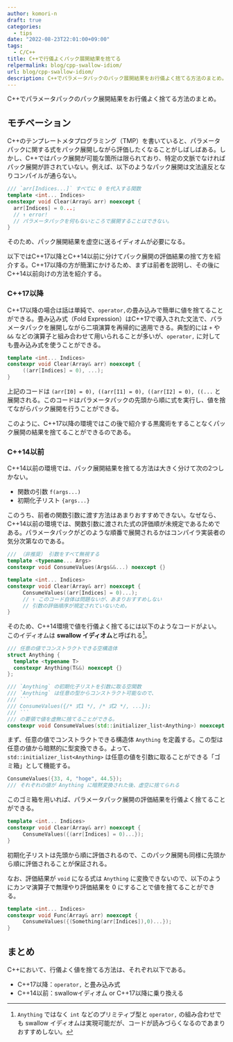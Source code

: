 ```yaml
---
author: komori-n
draft: true
categories:
  - tips
date: "2022-08-23T22:01:00+09:00"
tags:
  - C/C++
title: C++で行儀よくパック展開結果を捨てる
relpermalink: blog/cpp-swallow-idiom/
url: blog/cpp-swallow-idiom/
description: C++でパラメータパックのパック展開結果をお行儀よく捨てる方法のまとめ。
---
```


C++でパラメータパックのパック展開結果をお行儀よく捨てる方法のまとめ。

## モチベーション

C++のテンプレートメタプログラミング（TMP）を書いていると、パラメータパックに関する式をパック展開しながら評価したくなることがしばしばある。しかし、C++ではパック展開が可能な箇所は限られており、特定の文脈でなければパック展開が許されていない。例えば、以下のようなパック展開は文法違反となりコンパイルが通らない。

```cpp
/// `arr[Indices...]` すべてに 0 を代入する関数
template <int... Indices>
constexpr void Clear(Array& arr) noexcept {
  arr[Indices] = 0...;
  // ↑ error!
  // パラメータパックを何もないところで展開することはできない。
}
```

そのため、パック展開結果を虚空に送るイディオムが必要になる。

以下ではC++17以降とC++14以前に分けてパック展開の評価結果の捨て方を紹介する。C++17以降の方が簡潔にかけるため、まずは前者を説明し、その後にC++14以前向けの方法を紹介する。

### C++17以降

C++17以降の場合は話は単純で、`operator,`の畳み込みで簡単に値を捨てることができる。畳み込み式（Fold Expression）はC++17で導入された文法で、パラメータパックを展開しながら二項演算を再帰的に適用できる。典型的には `+` や `&&` などの演算子と組み合わせて用いられることが多いが、`operator,` に対しても畳み込み式を使うことができる。

```cpp
template <int... Indices>
constexpr void Clear(Array& arr) noexcept {
     ((arr[Indices] = 0), ...);
}
```

上記のコードは `(arr[I0] = 0), ((arr[I1] = 0), ((arr[I2] = 0), ((...` と展開される。このコードはパラメータパックの先頭から順に式を実行し、値を捨てながらパック展開を行うことができる。

このように、C++17以降の環境ではこの後で紹介する黒魔術をすることなくパック展開の結果を捨てることができるのである。

### C++14以前

C++14以前の環境では、パック展開結果を捨てる方法は大きく分けて次の2つしかない。

- 関数の引数 `f(args...)`
- 初期化子リスト `{args...}`

このうち、前者の関数引数に渡す方法はあまりおすすめできない。なぜなら、C++14以前の環境では、関数引数に渡された式の評価順が未規定であるためである。パラメータパックがどのような順番で展開されるかはコンパイラ実装者の気分次第なのである。

```cpp
/// （非推奨） 引数をすべて無視する
template <typename... Args>
constexpr void ConsumeValues(Args&&...) noexcept {}

template <int... Indices>
constexpr void Clear(Array& arr) noexcept {
     ConsumeValues((arr[Indices] = 0)...);
     // ↑ このコード自体は問題ないが、あまりおすすめしない
     // 引数の評価順序が規定されていないため。
}
```

そのため、C++14環境で値を行儀よく捨てるには以下のようなコードがよい。このイディオムは **swallow イディオム**と呼ばれる[^1]。

[^1]: `Anything` ではなく `int` などのプリミティブ型と `operator,` の組み合わせでも swallow イディオムは実現可能だが、コードが読みづらくなるのであまりおすすめしない。

````cpp
/// 任意の値でコンストラクトできる空構造体
struct Anything {
  template <typename T>
  constexpr Anything(T&&) noexcept {}
};

/// `Anything` の初期化子リストを引数に取る空関数
/// `Anything` は任意の型からコンストラクト可能なので、
/// ```
/// ConsumeValues({/* 式1 */, /* 式2 */, ...});
/// ```
/// の要領で値を虚無に捨てることができる。
constexpr void ConsumeValues(std::initializer_list<Anything>) noexcept {}
````

まず、任意の値でコンストラクトできる構造体 `Anything` を定義する。この型は任意の値から暗黙的に型変換できる。よって、`std::initializer_list<Anything>` は任意の値を引数に取ることができる「ゴミ箱」として機能する。

```cpp
ConsumeValues({33, 4, "hoge", 44.5});
/// それぞれの値が Anything に暗黙変換された後、虚空に捨てられる
```

このゴミ箱を用いれば、パラメータパック展開の評価結果を行儀よく捨てることができる。

```cpp
template <int... Indices>
constexpr void Clear(Array& arr) noexcept {
     ConsumeValues({(arr[Indices] = 0)...});
}
```

初期化子リストは先頭から順に評価されるので、このパック展開も同様に先頭から順に評価されることが保証される。

なお、評価結果が `void` になる式は `Anything` に変換できないので、以下のようにカンマ演算子で無理やり評価結果を 0 にすることで値を捨てることができる。

```cpp
template <int... Indices>
constexpr void Func(Array& arr) noexcept {
     ConsumeValues({(Something(arr[Indices]),0)...});
}
```

## まとめ

C++において、行儀よく値を捨てる方法は、それぞれ以下である。

- C++17以降：`operator,` と畳み込み式
- C++14以前：swallowイディオム or C++17以降に乗り換える
